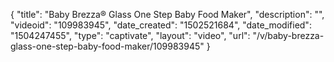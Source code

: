 {
    "title": "Baby Brezza&reg; Glass One Step Baby Food Maker",
    "description": "",
    "videoid": "109983945",
    "date_created": "1502521684",
    "date_modified": "1504247455",
    "type": "captivate",
    "layout": "video",
    "url": "\/v\/baby-brezza-glass-one-step-baby-food-maker\/109983945"
}